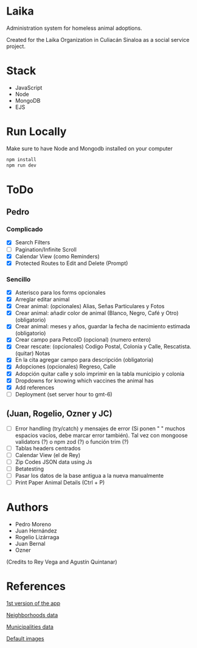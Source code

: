 # Laika

Administration system for homeless animal adoptions.

Created for the Laika Organization in Culiacán Sinaloa as a social service project.

# Stack

- JavaScript
- Node
- MongoDB
- EJS

# Run Locally

Make sure to have Node and Mongodb installed on your computer

```bash
npm install
npm run dev
```

# ToDo

## Pedro

### Complicado

- [x] Search Filters
- [ ] Pagination/Infinite Scroll
- [x] Calendar View (como Reminders)
- [x] Protected Routes to Edit and Delete (Prompt)

### Sencillo

- [x] Asterisco para los forms opcionales
- [x] Arreglar editar animal
- [x] Crear animal: (opcionales) Alias, Señas Particulares y Fotos
- [x] Crear animal: añadir color de animal (Blanco, Negro, Café y Otro) (obligatorio)
- [x] Crear animal: meses y años, guardar la fecha de nacimiento estimada (obligatorio)
- [x] Crear campo para PetcoID (opcional) (numero entero)
- [x] Crear rescate: (opcionales) Codigo Postal, Colonia y Calle, Rescatista. (quitar) Notas
- [x] En la cita agregar campo para descripción (obligatoria)
- [x] Adopciones (opcionales) Regreso, Calle
- [x] Adopción quitar calle y solo imprimir en la tabla municipio y colonia
- [x] Dropdowns for knowing which vaccines the animal has
- [x] Add references
- [ ] Deployment (set server hour to gmt-6)

## (Juan, Rogelio, Ozner y JC)

- [ ] Error handling (try/catch) y mensajes de error (Si ponen " " muchos espacios vacíos, debe marcar error también). Tal vez con mongoose validators (?) o npm zod (?) o función trim (?)
- [ ] Tablas headers centrados
- [ ] Calendar View (el de Rey)
- [ ] Zip Codes JSON data using Js
- [ ] Betatesting
- [ ] Pasar los datos de la base antigua a la nueva manualmente
- [ ] Print Paper Animal Details (Ctrl + P)

# Authors

- Pedro Moreno
- Juan Hernández
- Rogelio Lizárraga
- Juan Bernal
- Ozner

(Credits to Rey Vega and Agustín Quintanar)

# References

[1st version of the app](https://github.com/ReyVega/Laika_WebPage)

[Neighborhoods data](https://www.correosdemexico.gob.mx/SSLServicios/ConsultaCP/CodigoPostal_Exportar.aspx)

[Municipalities data](https://cuentame.inegi.org.mx/monografias/informacion/sin/territorio/div_municipal.aspx?tema=me&e=25)

[Default images](https://www.freepik.es/fotos/perro-mestizo)
